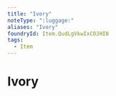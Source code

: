 ```yaml
---
title: "Ivory"
noteType: ":luggage:"
aliases: "Ivory"
foundryId: Item.QudLgVkwIxCOJHI8
tags:
  - Item
---
```


# Ivory
